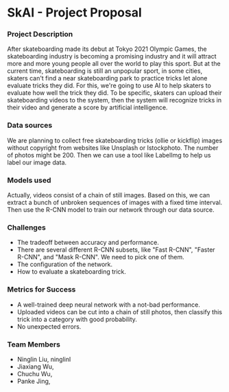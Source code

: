 # SkAI - Project Proposal

### Project Description

After skateboarding made its debut at Tokyo 2021 Olympic Games, the skateboarding industry is becoming a promising industry and it will attract more and more young people all over the world to play this sport. But at the current time, skateboarding is still an unpopular sport, in some cities, skaters can't find a near skateboarding park to practice tricks let alone evaluate tricks they did. For this, we're going to use AI to help skaters to evaluate how well the trick they did. To be specific, skaters can upload their skateboarding videos to the system, then the system will recognize tricks in their video and generate a score by artificial intelligence.

### Data sources

We are planning to collect free skateboarding tricks (ollie or kickflip) images without copyright from websites like Unsplash or Istockphoto. The number of photos might be 200. Then we can use a tool like LabelImg to help us label our image data.

### Models used

Actually, videos consist of a chain of still images. Based on this, we can extract a bunch of unbroken sequences of images with a fixed time interval. Then use the R-CNN model to train our network through our data source. 

### Challenges

- The tradeoff between accuracy and performance.
- There are several different R-CNN subsets, like "Fast R-CNN", "Faster R-CNN", and "Mask R-CNN". We need to pick one of them. 
- The configuration of the network.
- How to evaluate a skateboarding trick.

### Metrics for Success

- A well-trained deep neural network with a not-bad performance.
- Uploaded videos can be cut into a chain of still photos, then classify this trick into a category with good probability.
- No unexpected errors.

### Team Members

- Ninglin Liu, ninglinl
- Jiaxiang Wu,
- Chuchu Wu,
- Panke Jing,
